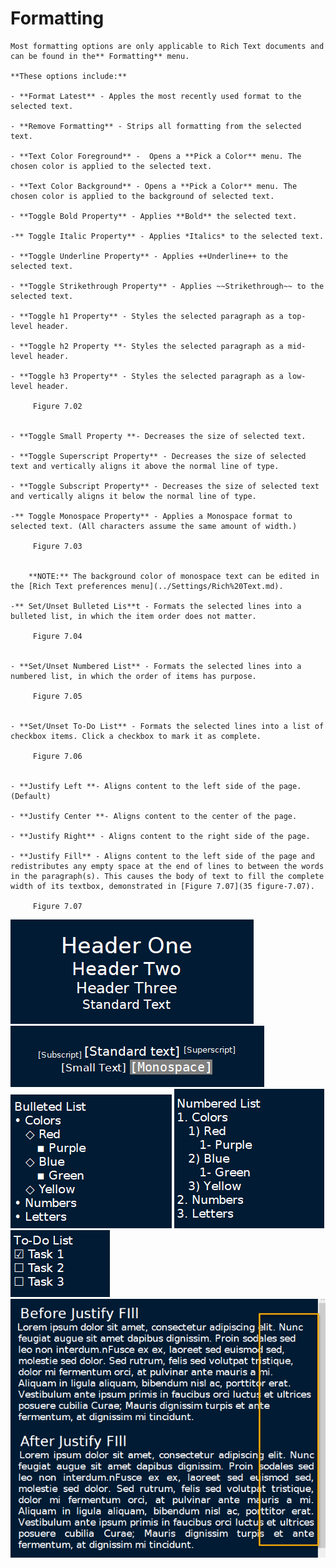 
# Formatting


	Most formatting options are only applicable to Rich Text documents and can be found in the** Formatting** menu.
	
	**These options include:**
	
	- **Format Latest** - Apples the most recently used format to the selected text.

	- **Remove Formatting** - Strips all formatting from the selected text.

	- **Text Color Foreground** -  Opens a **Pick a Color** menu. The chosen color is applied to the selected text.

	- **Text Color Background** - Opens a **Pick a Color** menu. The chosen color is applied to the background of selected text.

	- **Toggle Bold Property** - Applies **Bold** the selected text.

	-** Toggle Italic Property** - Applies *Italics* to the selected text.

	- **Toggle Underline Property** - Applies ++Underline++ to the selected text.

	- **Toggle Strikethrough Property** - Applies ~~Strikethrough~~ to the selected text.

	- **Toggle h1 Property** - Styles the selected paragraph as a top-level header.

	- **Toggle h2 Property **- Styles the selected paragraph as a mid-level header.

	- **Toggle h3 Property** - Styles the selected paragraph as a low-level header.
	
		 Figure 7.02
		

	- **Toggle Small Property **- Decreases the size of selected text.

	- **Toggle Superscript Property** - Decreases the size of selected text and vertically aligns it above the normal line of type.

	- **Toggle Subscript Property** - Decreases the size of selected text and vertically aligns it below the normal line of type.

	-** Toggle Monospace Property** - Applies a Monospace format to selected text. (All characters assume the same amount of width.)
	
		 Figure 7.03
		
	
		**NOTE:** The background color of monospace text can be edited in the [Rich Text preferences menu](../Settings/Rich%20Text.md).

	-** Set/Unset Bulleted Lis**t - Formats the selected lines into a bulleted list, in which the item order does not matter.
	
		 Figure 7.04
		

	- **Set/Unset Numbered List** - Formats the selected lines into a numbered list, in which the order of items has purpose.
	
		 Figure 7.05
		

	- **Set/Unset To-Do List** - Formats the selected lines into a list of checkbox items. Click a checkbox to mark it as complete.
	
		 Figure 7.06
		

	- **Justify Left **- Aligns content to the left side of the page. (Default)

	- **Justify Center **- Aligns content to the center of the page.

	- **Justify Right** - Aligns content to the right side of the page.

	- **Justify Fill** - Aligns content to the left side of the page and redistributes any empty space at the end of lines to between the words in the paragraph(s). This causes the body of text to fill the complete width of its textbox, demonstrated in [Figure 7.07](35 figure-7.07).
	
		 Figure 7.07
		
![unnamed_4737819096da4dacb2ff5d2a386ecbe0](unnamed_4737819096da4dacb2ff5d2a386ecbe0.png)
![unnamed_c241330b01a9471f9e8a774bcf36d58b](unnamed_c241330b01a9471f9e8a774bcf36d58b.png)
![unnamed_6c307511b2b9437aa8df6ec4ce4a2bbd](unnamed_6c307511b2b9437aa8df6ec4ce4a2bbd.png)
![unnamed_371ecd7b27cd413087229389571aa876](unnamed_371ecd7b27cd413087229389571aa876.png)
![unnamed_1a2a73ed562b4f79837459eef50bea63](unnamed_1a2a73ed562b4f79837459eef50bea63.png)
![unnamed_5be6128e18c24797a142ea7d17be3111](unnamed_5be6128e18c24797a142ea7d17be3111.png)
